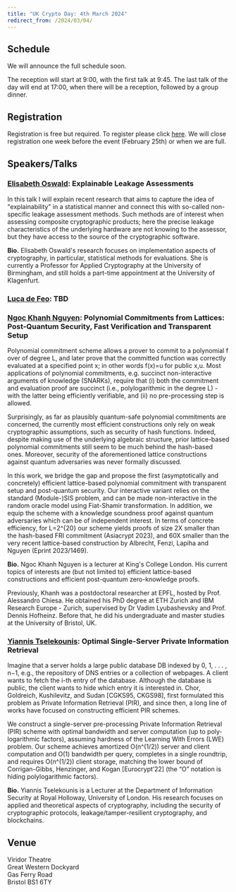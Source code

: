 ```yaml
---
title: "UK Crypto Day: 4th March 2024"
redirect_from: /2024/03/04/
---
```


## Schedule

We will announce the full schedule soon.

The reception will start at 9:00, with the first talk at 9:45. The last talk of the day will end at 17:00, when there will be a reception, followed by a group dinner.

## Registration

Registration is free but required. To register please click [here](https://forms.office.com/Pages/ResponsePage.aspx?id=MH_ksn3NTkql2rGM8aQVG_lsqBw7Z0VJqfKDlAYbPipURVcxM0E0OTRKTTZWMjBGWkU2VjJXNjQ5WS4u). We will close registration one week before the event (February 25th) or when we are full.


## Speakers/Talks

### [Elisabeth Oswald](https://research.birmingham.ac.uk/en/persons/elisabeth-oswald): Explainable Leakage Assessments

In this talk I will explain recent research that aims to capture the idea of "explainability" in a statistical manner and connect this with so-called non-specific leakage assessment methods. Such methods are of interest when assessing composite cryptographic  products; here the precise leakage characteristics of the underlying hardware are not knowing to the assessor, but they have access to the source of the cryptographic software. 

**Bio.** Elisabeth Oswald's research focuses on implementation aspects of cryptography, in particular, statistical methods for evaluations. She is currently a Professor for Applied Cryptography at the University of Birmingham, and still holds a part-time appointment at the University of Klagenfurt. 

### [Luca de Feo](https://defeo.lu/): TBD

### [Ngoc Khanh Nguyen](https://kclpure.kcl.ac.uk/portal/en/persons/ngoc_khanh.nguyen): Polynomial Commitments from Lattices: Post-Quantum Security, Fast Verification and Transparent Setup

Polynomial commitment scheme allows a prover to commit to a polynomial f over of degree L, and later prove that the committed function was correctly evaluated at a specified point x; in other words f(x)=u for public x,u. Most applications of polynomial commitments, e.g. succinct non-interactive arguments of knowledge (SNARKs), require that (i) both the commitment and evaluation proof are succinct (i.e., polylogarithmic in the degree L) - with the latter being efficiently verifiable, and (ii) no pre-processing step is allowed.

Surprisingly, as far as plausibly quantum-safe polynomial commitments are concerned, the currently most efficient constructions only rely on weak cryptographic assumptions, such as security of hash functions. Indeed, despite making use of the underlying algebraic structure, prior lattice-based polynomial commitments still seem to be much behind the hash-based ones. Moreover, security of the aforementioned lattice constructions against quantum adversaries was never formally discussed.

In this work, we bridge the gap and propose the first (asymptotically and concretely) efficient lattice-based polynomial commitment with transparent setup and post-quantum security. Our interactive variant relies on the standard (Module-)SIS problem, and can be made non-interactive in the random oracle model using Fiat-Shamir transformation. In addition, we equip the scheme with a knowledge soundness proof against quantum adversaries which can be of independent interest. In terms of concrete efficiency, for L=2^{20} our scheme yields proofs of size 2X smaller than the hash-based FRI commitment (Asiacrypt 2023), and 60X smaller than the very recent lattice-based construction by Albrecht, Fenzi, Lapiha and Nguyen (Eprint 2023/1469).

**Bio.** Ngoc Khanh Nguyen is a lecturer at King's College London. His current topics of interests are (but not limited to) efficient lattice-based constructions and efficient post-quantum zero-knowledge proofs.

Previously, Khanh was a postdoctoral researcher at EPFL, hosted by Prof. Alessandro Chiesa. He obtained his PhD degree at ETH Zurich and IBM Research Europe - Zurich, supervised by Dr Vadim Lyubashevsky and Prof. Dennis Hofheinz. Before that, he did his undergraduate and master studies at the University of Bristol, UK.

### [Yiannis Tselekounis](https://www.yiannistselekounis.com/): Optimal Single-Server Private Information Retrieval

Imagine that a server holds a large public database DB indexed by 0, 1, . . . , n−1, e.g., the repository of DNS entries or a collection of webpages. A client wants to fetch the i-th entry of the database. Although the database is public, the client wants to hide which entry it is interested in. Chor, Goldreich, Kushilevitz, and Sudan [CGKS95, CKGS98], first formulated this problem as Private Information Retrieval (PIR), and since then, a long line of works have focused on constructing efficient PIR schemes. 
 
We construct a single-server pre-processing Private Information Retrieval (PIR) scheme with optimal bandwidth and server computation (up to poly-logarithmic factors), assuming hardness of the Learning With Errors (LWE) problem. Our scheme achieves amortized O(n^(1/2)) server and client computation and O(1) bandwidth per query, completes in a single roundtrip, and requires O(n^(1/2)) client storage, matching the lower bound of Corrigan-Gibbs, Henzinger, and Kogan [Eurocrypt’22] (the “O” notation is hiding polylogarithmic factors). 

**Bio.** Yiannis Tselekounis is a Lecturer at the Department of Information Security at Royal Holloway, University of London. His research focuses on applied and theoretical aspects of cryptography, including the security of cryptographic protocols, leakage/tamper-resilient cryptography, and blockchains.

## Venue

Viridor Theatre   
Great Western Dockyard  
Gas Ferry Road  
Bristol BS1 6TY